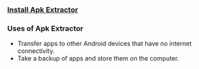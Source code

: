 ### [Install Apk Extractor](https://www.youtube.com/watch?v=K_6TV3XBVd4)
### Uses of Apk Extractor

- Transfer apps to other Android devices that have no internet connectivity.
- Take a backup of apps and store them on the computer.
